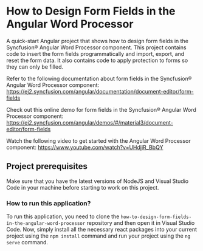 # How to Design Form Fields in the Angular Word Processor

A quick-start Angular project that shows how to design form fields in the Syncfusion&reg; Angular Word Processor component. This project contains code to insert the form fields programmatically and import, export, and reset the form data. It also contains code to apply protection to forms so they can only be filled.

Refer to the following documentation about form fields in the Syncfusion&reg; Angular Word Processor component: 
https://ej2.syncfusion.com/angular/documentation/document-editor/form-fields 

Check out this online demo for form fields in the Syncfusion&reg; Angular Word Processor component:
https://ej2.syncfusion.com/angular/demos/#/material3/document-editor/form-fields 

Watch the following video to get started with the Angular Word Processor component:
https://www.youtube.com/watch?v=UHdjjR_BbQY  

## Project prerequisites

Make sure that you have the latest versions of NodeJS and Visual Studio Code in your machine before starting to work on this project.

### How to run this application?

To run this application, you need to clone the `how-to-design-form-fields-in-the-angular-word-processor` repository and then open it in Visual Studio Code. Now, simply install all the necessary react packages into your current project using the `npm install` command and run your project using the `ng serve` command.
